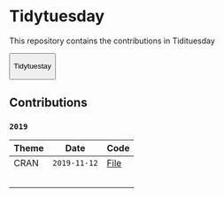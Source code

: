 
<!-- README.md is generated from README.Rmd. Please edit that file -->

# Tidytuesday

<!-- badges: start -->

<!-- badges: end -->

This repository contains the contributions in
Tidituesday

<form action="https://github.com/rfordatascience/tidytuesday">

<button type="submit">

Tidytuestay

</button>

</form>

## Contributions

### `2019`

<!-- <details><summary>2019</summary> -->

| Theme | Date         | Code                                                                                          |
| ----- | ------------ | --------------------------------------------------------------------------------------------- |
| CRAN  | `2019-11-12` | <a href="https://duvancho321.github.io/Tidytuesdays/Folder/16-10-19" target="_blank">File</a> |
|       |              |                                                                                               |
|       |              |                                                                                               |
|       |              |                                                                                               |
|       |              |                                                                                               |
|       |              |                                                                                               |
